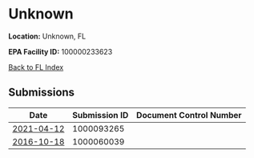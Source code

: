 # Unknown

**Location:** Unknown, FL

**EPA Facility ID:** 100000233623

[Back to FL Index](../../index.md)

## Submissions

| Date | Submission ID | Document Control Number |
|------|--------------|-------------------------|
| [2021-04-12](submissions/1000093265.md) | 1000093265 |  |
| [2016-10-18](submissions/1000060039.md) | 1000060039 |  |
